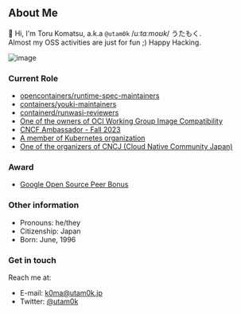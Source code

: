 ## About Me

👋 Hi, I'm Toru Komatsu, a.k.a `@utam0k` /_uːtɑːmoʊk_/ うたもく.  
Almost my OSS activities are just for fun ;) Happy Hacking.

![image](https://user-images.githubusercontent.com/13010913/128653950-5fbfb61e-6365-49d9-9f7f-0b23a92988ab.png)

### Current Role

* [opencontainers/runtime-spec-maintainers](https://github.com/opencontainers/runtime-spec/blob/7529d1078ce6918246afb1a70a94089a316a9f69/MAINTAINERS#L12)
* [containers/youki-maintainers](https://github.com/containers/youki)
* [containerd/runwasi-reviewers](https://github.com/containerd/runwasi/blob/2acd7b18ff9760588593c1ba0bbef2384876ae10/MAINTAINERS#L17)
* [One of the owners of OCI Working Group Image Compatibility](https://github.com/opencontainers/tob/blob/2fe3089652bc3dbb2e94439799801dd40f613e98/proposals/wg-image-compatibility.md?plain=1#L67)
* [CNCF Ambassador - Fall 2023](https://www.credly.com/badges/0f8c5063-bb5d-4cb7-ab9a-3cb035b90b29/public_url)
* [A member of Kubernetes organization](https://github.com/kubernetes/org/blob/48a59bca3030928bdb57ddc29c35d3eccdb3ea72/config/kubernetes/org.yaml#L1595)
* [One of the organizers of CNCJ (Cloud Native Community Japan)](https://community.cncf.io/cloud-native-community-japan/)

### Award

- [Google Open Source Peer Bonus](https://opensource.googleblog.com/2023/12/google-open-source-peer-bonus-program-announces-second-group-of-2023-winners.html)

### Other information

- Pronouns: he/they
- Citizenship: Japan
- Born: June, 1996

### Get in touch

Reach me at:

- E-mail: <k0ma@utam0k.jp>
- Twitter: [@utam0k](https://twitter.com/utam0k)
